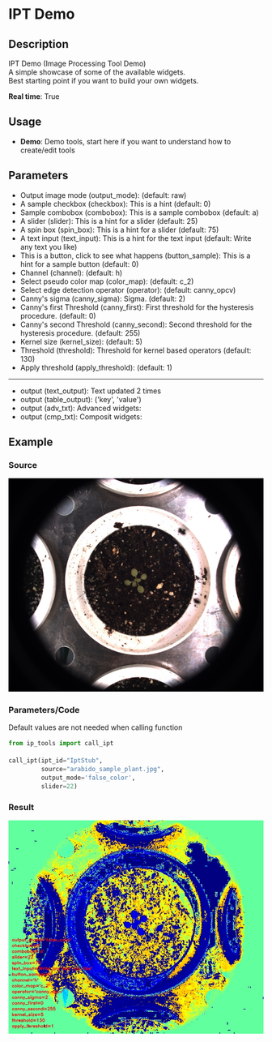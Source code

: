 # IPT Demo
## Description
IPT Demo (Image Processing Tool Demo)<br>
A simple showcase of some of the available widgets.<br>
Best starting point if you want to build your own widgets.<br>

**Real time**: True
## Usage
- **Demo**: Demo tools, start here if you want to understand how to create/edit tools
## Parameters
- Output image mode (output_mode):  (default: raw)
- A sample checkbox (checkbox): This is a hint (default: 0)
- Sample combobox (combobox): This is a sample combobox (default: a)
- A slider (slider): This is a hint for a slider (default: 25)
- A spin box (spin_box): This is a hint for a slider (default: 75)
- A text input (text_input): This is a hint for the text input (default: Write any text you like)
- This is a button, click to see what happens (button_sample): This is a hint for a sample button (default: 0)
- Channel (channel):  (default: h)
- Select pseudo color map (color_map):  (default: c_2)
- Select edge detection operator (operator):  (default: canny_opcv)
- Canny's sigma (canny_sigma): Sigma. (default: 2)
- Canny's first Threshold (canny_first): First threshold for the hysteresis procedure. (default: 0)
- Canny's second Threshold (canny_second): Second threshold for the hysteresis procedure. (default: 255)
- Kernel size (kernel_size):  (default: 5)
- Threshold (threshold): Threshold for kernel based operators (default: 130)
- Apply threshold (apply_threshold):  (default: 1)
--------------
- output  (text_output): Text updated 2 times
- output  (table_output): ('key', 'value')
- output  (adv_txt): Advanced widgets:
- output  (cmp_txt): Composit widgets:
## Example
### Source
![Source image](images/arabido_sample_plant.jpg)

### Parameters/Code
Default values are not needed when calling function
```python
from ip_tools import call_ipt

call_ipt(ipt_id="IptStub",
         source="arabido_sample_plant.jpg",
         output_mode='false_color',
         slider=22)
```
### Result
![Result image](images/ipt_IPT_Demo.jpg)